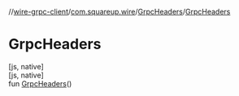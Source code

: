 //[wire-grpc-client](../../../index.md)/[com.squareup.wire](../index.md)/[GrpcHeaders](index.md)/[GrpcHeaders](-grpc-headers.md)

# GrpcHeaders

[js, native]\
[js, native]\
fun [GrpcHeaders](-grpc-headers.md)()
